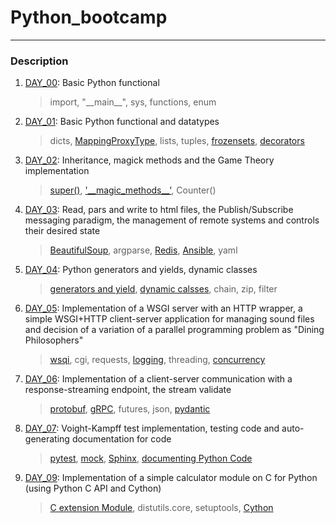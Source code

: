 # Python_bootcamp
---
### Description
1. [DAY_00](https://github.com/0LinaSt0/Python_bootcamp/tree/main/00):
	Basic Python functional
	> import, "__main\__", sys, functions, enum
2. [DAY_01](https://github.com/0LinaSt0/Python_bootcamp/tree/main/01):
	Basic Python functional and datatypes
	> dicts, [MappingProxyType](https://adamj.eu/tech/2022/01/05/how-to-make-immutable-dict-in-python/), lists, tuples, [frozensets](https://docs.python.org/3/library/stdtypes.html#frozenset), [decorators](https://realpython.com/primer-on-python-decorators/)
3. [DAY_02](https://github.com/0LinaSt0/Python_bootcamp/tree/main/02):
	Inheritance, magick methods and the Game Theory implementation
	> [super()](https://realpython.com/python-super/), ['__magic_methods\__'](https://medium.com/thedevproject/new-vs-init-in-python-a-most-known-resource-7beb538dc3b), Counter()
4. [DAY_03](https://github.com/0LinaSt0/Python_bootcamp/tree/main/03):
	Read, pars and write to html files, the Publish/Subscribe messaging paradigm, the management of remote systems and controls their desired state
	> [BeautifulSoup](https://www.crummy.com/software/BeautifulSoup/bs4/doc/), argparse, [Redis](https://koalatea.io/python-redis-pubsub/), [Ansible](https://docs.ansible.com/ansible/latest/getting_started/index.html), yaml
5. [DAY_04](https://github.com/0LinaSt0/Python_bootcamp/tree/main/04):
	Python generators and yields, dynamic classes
	> [generators and yield](https://realpython.com/introduction-to-python-generators/), [dynamic calsses](https://www.geeksforgeeks.org/create-classes-dynamically-in-python/), chain, zip, filter
6. [DAY_05](https://github.com/0LinaSt0/Python_bootcamp/tree/main/05):
	Implementation of a WSGI server with an HTTP wrapper, a simple WSGI+HTTP client-server application for managing sound files and decision of a variation of a parallel programming problem as "Dining Philosophers"
	> [wsqi](https://wsgi.tutorial.codepoint.net/intro), cgi, requests, [logging](https://realpython.com/python-logging/), threading, [concurrency](https://realpython.com/python-concurrency/)
7. [DAY_06](https://github.com/0LinaSt0/Python_bootcamp/tree/main/06):
	Implementation of a client-server communication with a response-streaming endpoint, the stream validate
	> [protobuf](https://protobuf.dev/getting-started/pythontutorial/), [gRPC](https://grpc.io/docs/languages/python/basics/), futures, json, [pydantic](https://docs.pydantic.dev/usage/schema/)
8. [DAY_07](https://github.com/0LinaSt0/Python_bootcamp/tree/main/07):
	Voight-Kampff test implementation, testing code and auto-generating documentation for code
	> [pytest](https://realpython.com/pytest-python-testing/), [mock](https://docs.pytest.org/en/7.2.x/how-to/monkeypatch.html), [Sphinx](https://www.sphinx-doc.org/en/master/tutorial/index.html), [documenting Python Code](https://realpython.com/documenting-python-code/)
9. [DAY_09](https://github.com/0LinaSt0/Python_bootcamp/tree/main/09):
	Implementation of a simple calculator module on C for Python (using Python C API and Cython)
	> [C extension Module](https://realpython.com/build-python-c-extension-module/#raising-exceptions), distutils.core, setuptools, [Cython](https://cython.readthedocs.io/en/latest/src/tutorial/cython_tutorial.html)
